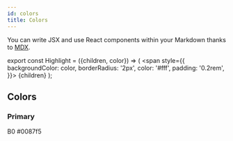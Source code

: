 ```yaml
---
id: colors
title: Colors
---
```


You can write JSX and use React components within your Markdown thanks to [MDX](https://mdxjs.com/).

export const Highlight = ({children, color}) => ( <span style={{
      backgroundColor: color,
      borderRadius: '2px',
      color: '#fff',
      padding: '0.2rem',
    }}> {children} </span> );


## Colors
### Primary
<Highlight color="#0087f5">B0 #0087f5</Highlight>




